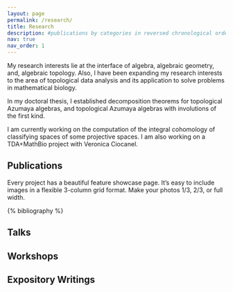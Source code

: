```yaml
---
layout: page
permalink: /research/
title: Research
description: #publications by categories in reversed chronological order. generated by jekyll-scholar.
nav: true
nav_order: 1
---
```


My research interests lie at the interface of algebra, algebraic geometry, and, algebraic topology. Also, I have been expanding my research interests to the area of topological data analysis and its application to solve problems in mathematical biology.

In my doctoral thesis, I established decomposition theorems for topological Azumaya algebras, and topological Azumaya algebras with involutions of the first kind.

I am currently working on the computation of the integral cohomology of classifying spaces of some projective spaces. I am also working on a TDA+MathBio project with Veronica Ciocanel.

## Publications 

Every project has a beautiful feature showcase page. It’s easy to include images in a flexible 3-column grid format. Make your photos 1/3, 2/3, or full width.

<!-- _pages/research.md -->
<div class="publications">

{% bibliography %}

</div>

## Talks

## Workshops

## Expository Writings
